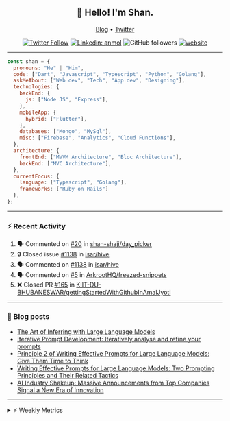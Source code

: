 <h2 align="center">👋 Hello! I'm Shan.</h2>
<p align="center">
  <a href="https://medium.com/feed/@shan-shaji">Blog</a> •
  <a href="https://twitter.com/intent/follow?screen_name=shan__shaji">Twitter</a>
</p>

<p align="center"><a href="https://twitter.com/intent/follow?screen_name=shan__shaji"><img src="https://img.shields.io/twitter/follow/shan__shaji?style=flat" alt="Twitter Follow"></a>
<a href="https://www.linkedin.com/in/shan-shaji/"><img src="https://img.shields.io/badge/shan-shaji?style=flat-square&amp;logo=Linkedin&amp;logoColor=white&amp;link=https://www.linkedin.com/in/shan-shaji/" alt="Linkedin: anmol"></a>
<img src="https://img.shields.io/github/followers/shan-shaji?label=Follow&amp;style=social" alt="GitHub followers">
<a href="http://shan-shaji.github.io/"><img src="https://img.shields.io/badge/Website-46a2f1.svg?&amp;style=flat-square&amp;logo=Google-Chrome&amp;logoColor=white&amp;link=http://shan-shaji.github.io/" alt="website"></a></p>

<hr>

```javascript
const shan = {
  pronouns: "He" | "Him",
  code: ["Dart", "Javascript", "Typescript", "Python", "Golang"],
  askMeAbout: ["Web dev", "Tech", "App dev", "Designing"],
  technologies: {
    backEnd: {
      js: ["Node JS", "Express"],
    },
    mobileApp: {
      hybrid: ["Flutter"],
    },
    databases: ["Mongo", "MySql"],
    misc: ["Firebase", "Analytics", "Cloud Functions"],
  },
  architecture: {
    frontEnd: ["MVVM Architecture", "Bloc Architecture"],
    backEnd: ["MVC Architecture"],
  },
  currentFocus: {
    language: ["Typescript", "Golang"],
    frameworks: ["Ruby on Rails"]
  },
};
```

---

### ⚡ Recent Activity

<!--START_SECTION:activity-->
1. 🗣 Commented on [#20](https://github.com/shan-shaji/day_picker/issues/20#issuecomment-1754365423) in [shan-shaji/day_picker](https://github.com/shan-shaji/day_picker)
2. 🔒 Closed issue [#1138](https://github.com/isar/hive/issues/1138) in [isar/hive](https://github.com/isar/hive)
3. 🗣 Commented on [#1138](https://github.com/isar/hive/issues/1138#issuecomment-1749941825) in [isar/hive](https://github.com/isar/hive)
4. 🗣 Commented on [#5](https://github.com/ArkrootHQ/freezed-snippets/issues/5#issuecomment-1716149855) in [ArkrootHQ/freezed-snippets](https://github.com/ArkrootHQ/freezed-snippets)
5. ❌ Closed PR [#165](https://github.com/KIIT-DU-BHUBANESWAR/gettingStartedWithGithubInAmalJyoti/pull/165) in [KIIT-DU-BHUBANESWAR/gettingStartedWithGithubInAmalJyoti](https://github.com/KIIT-DU-BHUBANESWAR/gettingStartedWithGithubInAmalJyoti)
<!--END_SECTION:activity-->

---

### 📕 Blog posts

<!-- BLOG-POST-LIST:START -->
- [The Art of Inferring with Large Language Models](https://dev.to/arkroot/the-art-of-inferring-with-large-language-models-243m)
- [Iterative Prompt Development: Iteratively analyse and refine your prompts](https://dev.to/arkroot/iterative-prompt-development-iteratively-analyse-and-refine-your-prompts-3ibl)
- [Principle 2 of Writing Effective Prompts for Large Language Models: Give Them Time to Think](https://dev.to/arkroot/principle-2-of-writing-effective-prompts-for-large-language-models-give-them-time-to-think-25j3)
- [Writing Effective Prompts for Large Language Models: Two Prompting Principles and Their Related Tactics](https://dev.to/arkroot/writing-effective-prompts-for-large-language-models-two-prompting-principles-and-their-related-tactics-151a)
- [AI Industry Shakeup: Massive Announcements from Top Companies Signal a New Era of Innovation](https://dev.to/shanshaji/ai-industry-shakeup-massive-announcements-from-top-companies-signal-a-new-era-of-innovation-pj7)
<!-- BLOG-POST-LIST:END -->

<hr>
<details>
    <summary>⚡ Weekly Metrics</summary>
    <p>
    
<!--START_SECTION:waka-->
![Code Time](http://img.shields.io/badge/Code%20Time-2%2C738%20hrs%2033%20mins-blue)

![Profile Views](http://img.shields.io/badge/Profile%20Views-0-blue)

**🐱 My GitHub Data** 

> 📦 ? Used in GitHub's Storage 
 > 
> 🏆 598 Contributions in the Year 2023
 > 
> 💼 Opted to Hire
 > 
> 📜 126 Public Repositories 
 > 
> 🔑 0 Private Repositories 
 > 
**I'm a Night 🦉** 

```text
🌞 Morning                7484 commits        ████░░░░░░░░░░░░░░░░░░░░░   15.91 % 
🌆 Daytime                13932 commits       ███████░░░░░░░░░░░░░░░░░░   29.61 % 
🌃 Evening                19128 commits       ██████████░░░░░░░░░░░░░░░   40.65 % 
🌙 Night                  6507 commits        ███░░░░░░░░░░░░░░░░░░░░░░   13.83 % 
```
📅 **I'm Most Productive on Thursday** 

```text
Monday                   7846 commits        ████░░░░░░░░░░░░░░░░░░░░░   16.68 % 
Tuesday                  7951 commits        ████░░░░░░░░░░░░░░░░░░░░░   16.90 % 
Wednesday                6027 commits        ███░░░░░░░░░░░░░░░░░░░░░░   12.81 % 
Thursday                 8932 commits        █████░░░░░░░░░░░░░░░░░░░░   18.98 % 
Friday                   8897 commits        █████░░░░░░░░░░░░░░░░░░░░   18.91 % 
Saturday                 3705 commits        ██░░░░░░░░░░░░░░░░░░░░░░░   07.87 % 
Sunday                   3693 commits        ██░░░░░░░░░░░░░░░░░░░░░░░   07.85 % 
```


📊 **This Week I Spent My Time On** 

```text
🕑︎ Time Zone: Asia/Kolkata

💬 Programming Languages: 
ERB                      48 mins             ████████████░░░░░░░░░░░░░   48.80 % 
Ruby                     24 mins             ██████░░░░░░░░░░░░░░░░░░░   24.17 % 
JavaScript               16 mins             ████░░░░░░░░░░░░░░░░░░░░░   16.85 % 
TypeScript               5 mins              █░░░░░░░░░░░░░░░░░░░░░░░░   05.84 % 
YAML                     4 mins              █░░░░░░░░░░░░░░░░░░░░░░░░   04.17 % 

🔥 Editors: 
VS Code                  1 hr 39 mins        █████████████████████████   100.00 % 

🐱‍💻 Projects: 
turbo                    1 hr 17 mins        ███████████████████░░░░░░   77.38 % 
cherry_pick              16 mins             ████░░░░░░░░░░░░░░░░░░░░░   16.88 % 
turbo-ui-components      3 mins              █░░░░░░░░░░░░░░░░░░░░░░░░   03.97 % 
arkroot-dashboard        1 min               ░░░░░░░░░░░░░░░░░░░░░░░░░   01.77 % 

💻 Operating System: 
Mac                      1 hr 39 mins        █████████████████████████   100.00 % 
```

**I Mostly Code in Dart** 

```text
Dart                     52 repos            ████████████░░░░░░░░░░░░░   46.43 % 
Python                   6 repos             █░░░░░░░░░░░░░░░░░░░░░░░░   05.36 % 
TypeScript               4 repos             █░░░░░░░░░░░░░░░░░░░░░░░░   03.57 % 
C++                      3 repos             █░░░░░░░░░░░░░░░░░░░░░░░░   02.68 % 
Shell                    1 repo              ░░░░░░░░░░░░░░░░░░░░░░░░░   00.89 % 
```




 Last Updated on 21/10/2023 18:50:52 UTC
<!--END_SECTION:waka-->

</p>
 </details>
